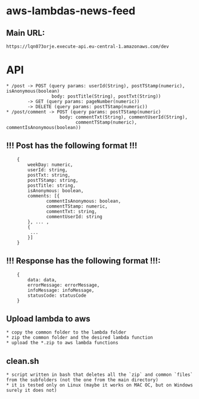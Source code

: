 # aws-lambdas-news-feed

## Main URL: 
    https://lqn073orje.execute-api.eu-central-1.amazonaws.com/dev
    
# API
```
* /post -> POST (query params: userId(String), postTStamp(numeric), isAnonymous(boolean)
                 body: postTitle(String), postTxt(String))
        -> GET (query params: pageNumber(numeric))
        -> DELETE (query params: postTStamp(numeric))
* /post/comment -> POST (query params: postTStamp(numeric)
                    body: commentTxt(String), commentUserId(String), 
                          commentTStamp(numeric), commentIsAnonymous(boolean))
```
## !!! Post has the following format !!!
```
    {
        weekDay: numeric,
        userId: string,
        postTxt: string,
        postTStamp: string,
        postTitle: string,
        isAnonymous: boolean,
        comments: [{
               commentIsAnonymous: boolean,
               commentTStamp: numeric,
               commentTxt: string,
               commentUserId: string 
        }, ... ,
        {
         ...   
        }]
    }
```
## !!! Response has the following format !!!: 
```
    {
        data: data,
        errorMessage: errorMessage,
        infoMessage: infoMessage,
        statusCode: statusCode
    }
```

## Upload lambda to aws
    * copy the common folder to the lambda folder
    * zip the common folder and the desired lambda function 
    * upload the *.zip to aws lambda functions

## clean.sh
    * script written in bash that deletes all the `zip` and common `files` from the subfolders (not the one from the main directory)
    * it is tested only on Linux (maybe it works on MAC OC, but on Windows surely it does not)

